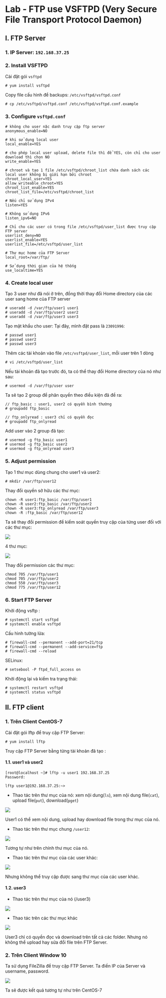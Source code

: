 # Lab - FTP use VSFTPD (Very Secure File Transport Protocol Daemon)

## I. FTP Server
### 1. IP Server: `192.168.37.25`

### 2. Install VSFTPD
Cài đặt gói `vsftpd`
```
# yum install vsftpd
```

Copy file cấu hình để backups: `/etc/vsftpd/vsftpd.conf`
```
# cp /etc/vsftpd/vsftpd.conf /etc/vsftpd/vsftpd.conf.example
```

### 3. Configure `vsftpd.conf`
```
# không cho user nặc danh truy cập ftp server
anonymous_enable=NO

# khi sử dụng local user
local_enable=YES

# cho phép local user upload, delete file thì để YES, còn chỉ cho user download thì chọn NO
write_enable=YES

# chroot và tạo 1 file /etc/vsftpd/chroot_list chứa danh sách các local user không bị giới hạn bởi chroot
chroot_local_user=YES
allow_writeable_chroot=YES
chroot_list_enable=YES
chroot_list_file=/etc/vsftpd/chroot_list

# Nếu chỉ sử dụng IPv4
listen=YES

# Không sử dụng IPv6
listen_ipv6=NO

# Chỉ cho các user có trong file /etc/vsftpd/user_list được truy cập FTP server
userlist_deny=NO
userlist_enable=YES
userlist_file=/etc/vsftpd/user_list

# Thư mục home của FTP Server
local_root=/var/ftp/

# Sử dụng thời gian của hệ thống
use_localtime=YES
```

### 4. Create local user
Tạo 3 user như đã nói ở trên, đồng thời thay đổi Home directory của các user sang home của FTP server
```
# useradd -d /var/ftp/user1 user1
# useradd -d /var/ftp/user2 user2
# useradd -d /var/ftp/user3 user3
```

Tạo mật khẩu cho user: Tại đây, mình đặt pass là `23091996`:
```
# passwd user1
# passwd user2
# passwd user3
```

Thêm các tài khoản vào file `/etc/vsftpd/user_list`, mỗi user trên 1 dòng
```
# vi /etc/vsftpd/user_list
```

Nếu tài khoản đã tạo trước đó, ta có thể thay đổi Home directory của nó như sau:
```
# usermod -d /var/ftp/user user
```

Ta sẽ tạo 2 group để phân quyền theo điều kiện đã đề ra:
```
// ftp_basic : user1, user2 có quyền bình thường
# groupadd ftp_basic

// ftp_onlyread : user3 chỉ có quyền đọc
# groupadd ftp_onlyread
```

Add user vào 2 group đã tạo:
```
# usermod -g ftp_basic user1
# usermod -g ftp_basic user2
# usermod -g ftp_onlyread user3
```

### 5. Adjust permission
Tạo 1 thư mục dùng chung cho user1 và user2:
```
# mkdir /var/ftp/user12 
```

Thay đổi quyền sở hữu các thư mục:
```
chown -R user1:ftp_basic /var/ftp/user1
chown -R user2:ftp_basic /var/ftp/user2
chown -R user3:ftp_onlyread /var/ftp/user3
chown -R :ftp_basic /var/ftp/user12
```


Ta sẽ thay đổi permission để kiểm soát quyền truy cập của từng user đối với các thư mục:

<img src = "..\images\Screenshot_10.png">

4 thư mục: 

<img src = "..\images\Screenshot_11.png">

Thay đổi permission các thư mục:
```
chmod 705 /var/ftp/user1
chmod 705 /var/ftp/user2
chmod 550 /var/ftp/user3
chmod 775 /var/ftp/user12
```

### 6. Start FTP Server
Khởi động vsftp : 
```
# systemctl start vsftpd
# systemctl enable vsftpd
```

Cấu hình tường lửa:
```
# firewall-cmd --permanent --add-port=21/tcp
# firewall-cmd --permanent --add-service=ftp
# firewall-cmd --reload
```

SELinux:
```
# setsebool -P ftpd_full_access on
```

Khởi động lại và kiểm tra trạng thái:
```
# systemctl restart vsftpd
# systemctl status vsftpd
```

## II. FTP client
### 1. Trên Client CentOS-7
Cài đặt gói lftp để truy cập FTP Server:
```
# yum install lftp
```

Truy cập FTP Server bằng từng tài khoản đã tạo :

#### 1.1. user1 và user2
```
[root@localhost ~]# lftp -u user1 192.168.37.25
Password:

lftp user1@192.168.37.25:~>
```
- Thao tác trên thư mục của nó: xem nội dung(`ls`), xem nội dung file(`cat`), upload file(`put`), download(`pget`)

<img src = "..\images\Screenshot_12.png">

User1 có thể xem nội dung, upload hay download file trong thư mục của nó.

- Thao tác trên thư mục chung `/user12`:

<img src ="..\images\Screenshot_13.png">

Tương tự như trên chính thư mục của nó.

- Thao tác trên thư mục của các user khác:

<img src = "..\images\Screenshot_14.png">

Nhưng không thể truy cập được sang thư mục của các user khác.

#### 1.2. user3
- Thao tác trên thư mục của nó (/user3)

<img src = "..\images\Screenshot_16.png">

- Thao tác trên các thư mục khác

<img src = "..\images\Screenshot_15.png">

User3 chỉ có quyền đọc và download trên tất cả các folder. Nhưng nó không thể upload hay sửa đổi file trên FTP Server.

### 2. Trên Client Window 10
Ta sử dụng FileZilla để truy cập FTP Server. Ta điền IP của Server và username, password.

<img src = "..\images\Screenshot_17.png">

Ta sẽ được kết quả tương tự như trên CentOS-7